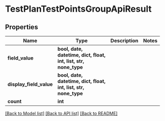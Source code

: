 # TestPlanTestPointsGroupApiResult


## Properties
Name | Type | Description | Notes
------------ | ------------- | ------------- | -------------
**field_value** | **bool, date, datetime, dict, float, int, list, str, none_type** |  | 
**display_field_value** | **bool, date, datetime, dict, float, int, list, str, none_type** |  | 
**count** | **int** |  | 

[[Back to Model list]](../README.md#documentation-for-models) [[Back to API list]](../README.md#documentation-for-api-endpoints) [[Back to README]](../README.md)



